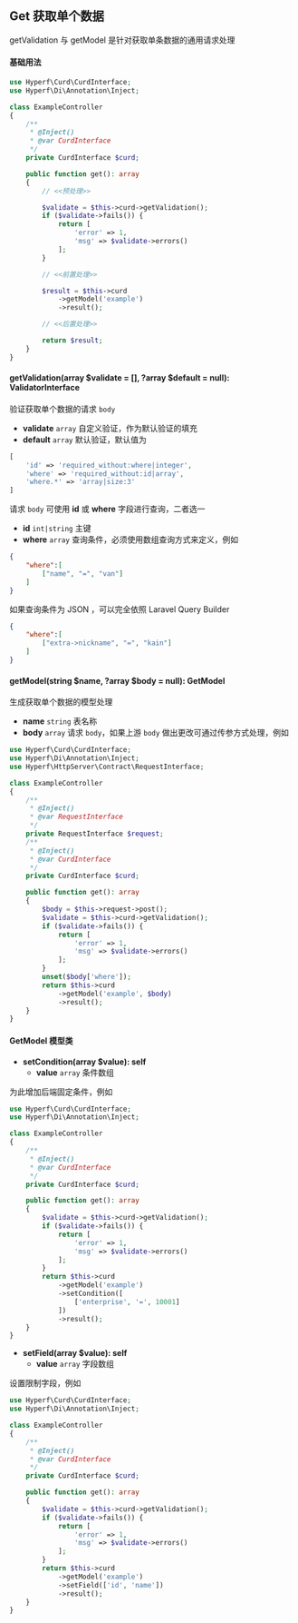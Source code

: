 ## Get 获取单个数据

getValidation 与 getModel 是针对获取单条数据的通用请求处理

#### 基础用法

```php
use Hyperf\Curd\CurdInterface;
use Hyperf\Di\Annotation\Inject;

class ExampleController
{
    /**
     * @Inject()
     * @var CurdInterface
     */
    private CurdInterface $curd;

    public function get(): array
    {
        // <<预处理>>

        $validate = $this->curd->getValidation();
        if ($validate->fails()) {
            return [
                'error' => 1,
                'msg' => $validate->errors()
            ];
        }

        // <<前置处理>>

        $result = $this->curd
            ->getModel('example')
            ->result();

        // <<后置处理>>

        return $result;
    }
}
```

#### getValidation(array $validate = [], ?array $default = null): ValidatorInterface

验证获取单个数据的请求 `body`

- **validate** `array` 自定义验证，作为默认验证的填充
- **default** `array` 默认验证，默认值为

```php
[
    'id' => 'required_without:where|integer',
    'where' => 'required_without:id|array',
    'where.*' => 'array|size:3'
]
```

请求 `body` 可使用 **id** 或 **where** 字段进行查询，二者选一

- **id** `int|string` 主键
- **where** `array` 查询条件，必须使用数组查询方式来定义，例如

```json
{
    "where":[
        ["name", "=", "van"]
    ]
}
```

如果查询条件为 JSON ，可以完全依照 Laravel Query Builder

```json
{
    "where":[
        ["extra->nickname", "=", "kain"]
    ]
}
```

#### getModel(string $name, ?array $body = null): GetModel

生成获取单个数据的模型处理

- **name** `string` 表名称
- **body** `array` 请求 `body`，如果上游 `body` 做出更改可通过传参方式处理，例如

```php
use Hyperf\Curd\CurdInterface;
use Hyperf\Di\Annotation\Inject;
use Hyperf\HttpServer\Contract\RequestInterface;

class ExampleController
{
    /**
     * @Inject()
     * @var RequestInterface
     */
    private RequestInterface $request;
    /**
     * @Inject()
     * @var CurdInterface
     */
    private CurdInterface $curd;

    public function get(): array
    {
        $body = $this->request->post();
        $validate = $this->curd->getValidation();
        if ($validate->fails()) {
            return [
                'error' => 1,
                'msg' => $validate->errors()
            ];
        }
        unset($body['where']);
        return $this->curd
            ->getModel('example', $body)
            ->result();
    }
}
```

#### GetModel 模型类

- **setCondition(array $value): self**
  - **value** `array` 条件数组
  
为此增加后端固定条件，例如

```php
use Hyperf\Curd\CurdInterface;
use Hyperf\Di\Annotation\Inject;

class ExampleController
{
    /**
     * @Inject()
     * @var CurdInterface
     */
    private CurdInterface $curd;

    public function get(): array
    {
        $validate = $this->curd->getValidation();
        if ($validate->fails()) {
            return [
                'error' => 1,
                'msg' => $validate->errors()
            ];
        }
        return $this->curd
            ->getModel('example')
            ->setCondition([
                ['enterprise', '=', 10001]
            ])
            ->result();
    }
}
```

- **setField(array $value): self**
  - **value** `array` 字段数组

设置限制字段，例如

```php
use Hyperf\Curd\CurdInterface;
use Hyperf\Di\Annotation\Inject;

class ExampleController
{
    /**
     * @Inject()
     * @var CurdInterface
     */
    private CurdInterface $curd;

    public function get(): array
    {
        $validate = $this->curd->getValidation();
        if ($validate->fails()) {
            return [
                'error' => 1,
                'msg' => $validate->errors()
            ];
        }
        return $this->curd
            ->getModel('example')
            ->setField(['id', 'name'])
            ->result();
    }
}
```